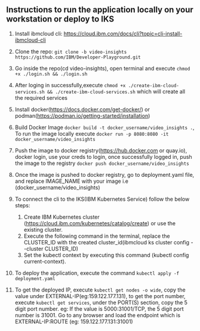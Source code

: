 ## Instructions to run the application locally on your workstation or deploy to IKS

1. Install ibmcloud cli:  https://cloud.ibm.com/docs/cli?topic=cli-install-ibmcloud-cli
2. Clone the repo: 
```git clone -b video-insights https://github.com/IBM/Developer-Playground.git```
3. Go inside the repo(cd video-insights), open terminal and execute 
    ```chmod +x ./login.sh && ./login.sh```

4. After loging in successfully,execute 
```chmod +x ./create-ibm-cloud-services.sh && ./create-ibm-cloud-services.sh```
 which will create all the required services
5. Install docker(https://docs.docker.com/get-docker/) or podman(https://podman.io/getting-started/installation)
6. Build Docker Image 
```docker build -t docker_username/video_insights .```, To run the image locally execute ```docker run -p 8080:8080 -it docker_username/video_insights```
7. Push the image to docker registry(https://hub.docker.com or quay.io), docker login, use your creds to login, once successfully logged in, push the image to the registry 
```docker push docker_username/video_insights``` 
8. Once the image is pushed to docker registry, go to deployment.yaml file, and replace IMAGE_NAME with your image i.e (docker_username/video_insights)
9. To connect the cli to the IKS(IBM Kubernetes Service) follow the below steps:
    1. Create IBM Kubernetes cluster (https://cloud.ibm.com/kubernetes/catalog/create) or use the existing cluster.
    2. Execute the following command in the terminal, replace the CLUSTER_ID with the created cluster_id(ibmcloud ks cluster config --cluster CLUSTER_ID)
    3. Set the kubectl context by executing this command (kubectl config current-context). 
10. To deploy the application, execute the command ```kubectl apply -f deployment.yaml```
11. To get the deployed IP, execute ```kubectl get nodes -o wide```, copy the value under EXTERNAL-IP(eg:159.122.177.131), to get the port number, execute ```kubectl get services```, under the PORT(S) section, copy the 5 digit port number. eg: If the value is 5000:31001/TCP, the 5 digit port number is 31001. Go to any browser and load the endpoint which is EXTERNAL-IP:ROUTE (eg: 159.122.177.131:31001)
